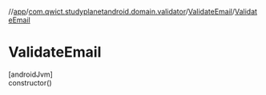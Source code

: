 //[app](../../../index.md)/[com.qwict.studyplanetandroid.domain.validator](../index.md)/[ValidateEmail](index.md)/[ValidateEmail](-validate-email.md)

# ValidateEmail

[androidJvm]\
constructor()
